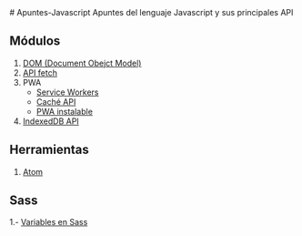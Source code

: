 <link href="favicon.ico" rel="shortcut icon" type="image/vnd.microsoft.icon" />
# Apuntes-Javascript
Apuntes del lenguaje Javascript y sus principales API

## Módulos
1. [DOM (Document Obejct Model)](./docs/DOM/README.md)
2. [API fetch](./docs/fetch/README.md)
3. PWA
    * [Service Workers](./docs/ServiceWorkers/README.md)
    * [Caché API](./docs/cache/README.md)
    * [PWA instalable](./docs/InstallablePWA/README.md)
4. [IndexedDB API](./docs/IndexedDB/README.md)


## Herramientas
1. [Atom](./docs/atom/README.md)

## Sass
1.- [Variables en Sass](.docs/sass/variables_sass/README.md)
